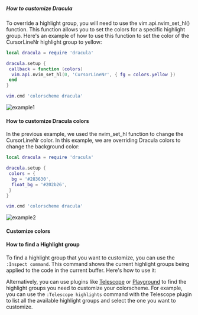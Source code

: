 ##### How to customize Dracula

To override a highlight group, you will need to use the 
vim.api.nvim_set_hl() function. 
This function allows you to set the colors for a specific highlight group.
Here's an example of how to use this function to set the color 
of the CursorLineNr highlight group to yellow:

```lua
local dracula = require 'dracula'

dracula.setup {
 callback = function (colors)
  vim.api.nvim_set_hl(0, 'CursorLineNr', { fg = colors.yellow })
 end
}

vim.cmd 'colorscheme dracula'
```

![example1](https://user-images.githubusercontent.com/50273941/228698201-4a8a57fd-51e6-473a-aecd-4771cd07ad6f.png)

#### How to customize Dracula colors

In the previous example, we used the nvim_set_hl function 
to change the CursorLineNr color. In this example, 
we are overriding Dracula colors to change the background color:

```lua
local dracula = require 'dracula'

dracula.setup {
 colors = {
  bg = '#283630',
  float_bg = '#202b26',
 }
}

vim.cmd 'colorscheme dracula'
```

![example2](https://user-images.githubusercontent.com/50273941/228698426-6acd98f2-bc11-45a7-b217-744389265730.png)

#### Customize colors

#### How to find a Highlight group

To find a highlight group that you want to customize, you can use the `:Inspect command`.
This command shows the current highlight
groups being applied to the code in the current buffer. Here's how to use it:

Alternatively, you can use plugins like [Telescope](https://github.com/nvim-telescope/telescope.nvim) or
[Playground](https://github.com/nvim-treesitter/playground) to find the highlight groups you need to customize your colorscheme.
For example, you can use the `:Telescope highlights` command with the Telescope
plugin to list all the available highlight
groups and select the one you want to customize.
